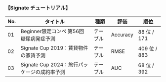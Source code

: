 ### 【Signate チュートリアル】
|  No. | タイトル | 種類 | 評価 | 順位 |
|------|-----|---|---|---|
| 01   | Beginner限定コンペ 第56回 糖尿病発症予測   | テーブル   | Accuracy   | 88 位 / 171   |
| 02   | Signate Cup 2019：賃貸物件の家賃予測    | テーブル   | RMSE   | 409 位 / 883   |
| 03   | Signate Cup 2024：旅行パッケージの成約率予測    | テーブル   | AUC   | 68 位 / 392   |
